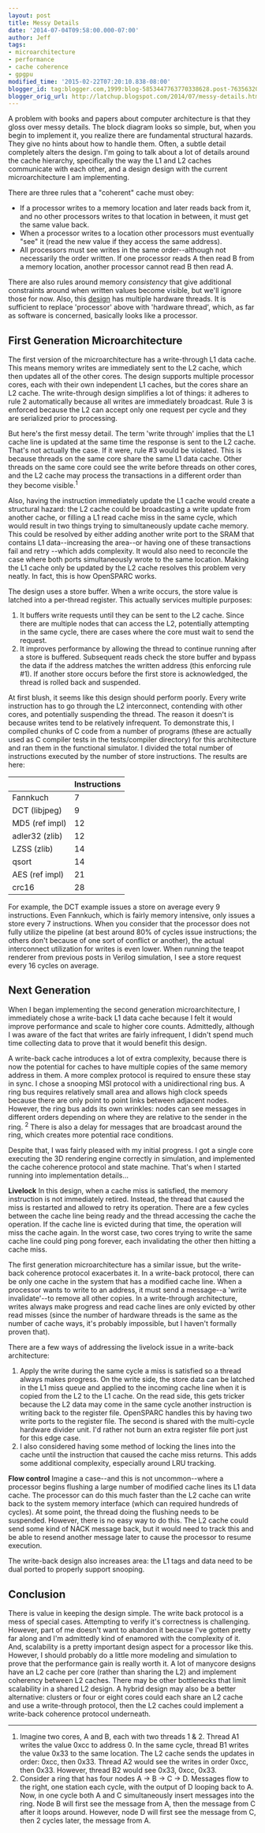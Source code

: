 ```yaml
---
layout: post
title: Messy Details
date: '2014-07-04T09:58:00.000-07:00'
author: Jeff
tags:
- microarchitecture
- performance
- cache coherence
- gpgpu
modified_time: '2015-02-22T07:20:10.838-08:00'
blogger_id: tag:blogger.com,1999:blog-5853447763770338628.post-7635632076823328356
blogger_orig_url: http://latchup.blogspot.com/2014/07/messy-details.html
---
```


A problem with books and papers about computer architecture is that they gloss
over messy details. The block diagram looks so simple, but, when you begin to
implement it, you realize there are fundamental structural hazards. They give
no hints about how to handle them. Often, a subtle detail completely alters
the design. I'm going to talk about a lot of details around the cache
hierarchy, specifically the way the L1 and L2 caches communicate with each
other, and a design design with the current microarchitecture I am
implementing.

There are three rules that a "coherent" cache must obey:

  * If a processor writes to a memory location and later reads back from it,
    and no other processors writes to that location in between, it must get the
    same value back.
  * When a processor writes to a location other processors must eventually
    "see" it (read the new value if they access the same address).
  * All processors must see writes in the same order--although not necessarily
    the order written. If one processor reads A then read B from a memory
    location, another processor cannot read B then read A.

There are also rules around memory _consistency_ that give additional
constraints around when written values become visible, but we'll ignore those
for now. Also, this [design](https://github.com/jbush001/NyuziProcessor) has
multiple hardware threads. It is sufficient to replace 'processor' above with
'hardware thread', which, as far as software is concerned, basically looks
like a processor.

## First Generation Microarchitecture

The first version of the microarchitecture has a write-through L1 data cache.
This means memory writes are immediately sent to the L2 cache, which then
updates all of the other cores. The design supports multiple processor cores,
each with their own independent L1 caches, but the cores share an L2 cache.
The write-through design simplifies a lot of things: it adheres to rule 2
automatically because all writes are immediately broadcast.  Rule 3 is
enforced because the L2 can accept only one request per cycle and they are
serialized prior to processing.

But here's the first messy detail. The term 'write through' implies that the
L1 cache line is updated at the same time the response is sent to the L2
cache. That's not actually the case.  If it were, rule #3 would be violated.
This is because threads on the same core share the same L1 data cache. Other
threads on the same core could see the write before threads on other cores,
and the L2 cache may process the transactions in a different order than they
become visible.<sup>1</sup>

Also, having the instruction immediately update the L1 cache would create a
structural hazard: the L2 cache could be broadcasting a write update from
another cache, or filling a L1 read cache miss in the same cycle, which would
result in two things trying to simultaneously update cache memory. This could
be resolved by either adding another write port to the SRAM that contains L1
data--increasing the area--or having one of these transactions fail and retry
--which adds complexity. It would also need to reconcile the case where both
ports simultaneously wrote to the same location. Making the L1 cache only be
updated by the L2 cache resolves this problem very neatly. In fact, this is
how OpenSPARC works.

The design uses a store buffer. When a write occurs, the store value is
latched into a per-thread register. This actually services multiple purposes:

  1. It buffers write requests until they can be sent to the L2 cache. Since
  there are multiple nodes that can access the L2, potentially attempting in
  the same cycle, there are cases where the core must wait to send the request.
  2. It improves performance by allowing the thread to continue running after a
  store is buffered. Subsequent reads check the store buffer and bypass the
  data if the address matches the written address (this enforcing rule #1). If
  another store occurs before the first store is acknowledged, the thread is
  rolled back and suspended.

At first blush, it seems like this design should perform poorly.  Every write
instruction has to go through the L2 interconnect, contending with other
cores, and potentially suspending the thread.  The reason it doesn't is
because writes tend to be relatively infrequent. To demonstrate this, I
compiled chunks of C code from a number of programs (these are actually used
as C compiler tests in the tests/compiler directory) for this architecture and
ran them in the functional simulator. I divided the total number of
instructions executed by the number of store instructions.  The results are
here:

|    | Instructions
|----|----|
| Fannkuch | 7 |
| DCT (libjpeg) | 9 |
| MD5 (ref impl) | 12 |
| adler32 (zlib) | 12 |
| LZSS (zlib) | 14 |
| qsort | 14 |
| AES (ref impl) | 21 |
| crc16 | 28 |

For example, the DCT example issues a store on average every 9 instructions.
Even Fannkuch, which is fairly memory intensive, only issues a store every 7
instructions.  When you consider that the processor does not fully utilize the
pipeline (at best around 80% of cycles issue instructions; the others don't
because of one sort of conflict or another), the actual interconnect
utilization for writes is even lower. When running the teapot renderer from
previous posts in Verilog simulation, I see a store request every 16 cycles on
average.

## Next Generation

When I began implementing the second generation microarchitecture, I
immediately chose a write-back L1 data cache because I felt it would improve
performance and scale to higher core counts.  Admittedly, although I was aware
of the fact that writes are fairly infrequent, I didn't spend much time
collecting data to prove that it would benefit this design.

A write-back cache introduces a lot of extra complexity, because there is now
the potential for caches to have multiple copies of the same memory address in
them. A more complex protocol is required to ensure these stay in sync.  I
chose a snooping MSI protocol with a unidirectional ring bus. A ring bus
requires relatively small area and allows high clock speeds because there are
only point to point links between adjacent nodes.  However, the ring bus adds
its own wrinkles: nodes can see messages in different orders depending on
where they are relative to the sender in the ring. <sup>2</sup>
There is also a delay for messages that are broadcast around the ring, which
creates more potential race conditions.

Despite that, I was fairly pleased with my initial progress.  I got a single
core executing the 3D rendering engine correctly in simulation, and
implemented the cache coherence protocol and state machine. That's when I
started running into implementation details...

**Livelock** In this design, when a cache miss is satisfied, the memory
instruction is not immediately retired. Instead, the thread that caused the
miss is restarted and allowed to retry its operation. There are a few cycles
between the cache line being ready and the thread accessing the cache the
operation. If the cache line is evicted during that time, the operation will
miss the cache again. In the worst case, two cores trying to write the same
cache line could ping pong forever, each invalidating the other then hitting a
cache miss.

The first generation microarchitecture has a similar issue, but the write-back
coherence protocol exacerbates it. In a write-back protocol, there can be only
one cache in the system that has a modified cache line. When a processor wants
to write to an address, it must send a message--a 'write invalidate'--to
remove all other copies. In a write-through architecture, writes always make
progress and read cache lines are only evicted by other read misses (since the
number of hardware threads is the same as the number of cache ways, it's
probably impossible, but I haven't formally proven that).

There are a few ways of addressing the livelock issue in a write-back
architecture:

  1. Apply the write during the same cycle a miss is satisfied so a thread
  always makes progress. On the write side, the store data can be latched in
  the L1 miss queue and applied to the incoming cache line when it is copied
  from the L2 to the L1 cache. On the read side, this gets tricker because the
  L2 data may come in the same cycle another instruction is writing back to the
  register file. OpenSPARC handles this by having two write ports to the
  register file. The second is shared with the multi-cycle hardware divider
  unit. I'd rather not burn an extra register file port just for this edge case.
  2. I also considered having some method of locking the lines into the cache
  until the instruction that caused the cache miss returns. This adds some
  additional complexity, especially around LRU tracking.

**Flow control** Imagine a case--and this is not uncommon--where a processor
begins flushing a large number of modified cache lines its L1 data cache. The
processor can do this much faster than the L2 cache can write back to the
system memory interface (which can required hundreds of cycles). At some point,
the thread doing the flushing needs to be suspended. However, there is no easy
way to do this. The L2 cache could send some kind of NACK message back, but it
would need to track this and be able to resend another message later to cause
the processor to resume execution.

The write-back design also increases area: the L1 tags and data need to be
dual ported to properly support snooping.

## Conclusion

There is value in keeping the design simple.  The write back protocol is a
mess of special cases.  Attempting to verify it's correctness is challenging.
However, part of me doesn't want to abandon it because I've gotten pretty far
along and I'm admittedly kind of enamored with the complexity of it. And,
scalability is a pretty important design aspect for a processor like this.
However, I should probably do a little more modeling and simulation to prove
that the performance gain is really worth it. A lot of manycore designs have
an L2 cache per core (rather than sharing the L2) and implement coherency
between L2 caches.  There may be other bottlenecks that limit scalability in a
shared L2 design. A hybrid design may also be a better alternative: clusters
or four or eight cores could each share an L2 cache and use a write-through
protocol, then the L2 caches could implement a write-back coherence protocol
underneath.

* * *

1. Imagine two cores, A and B, each with two
threads 1 & 2\. Thread A1 writes the value 0xcc to address 0. In the same
cycle, thread B1 writes the value 0x33 to the same location. The L2 cache
sends the updates in order: 0xcc, then 0x33. Thread A2 would see the writes in
order 0xcc, then 0x33. However, thread B2 would see 0x33, 0xcc, 0x33.
2. Consider a ring that has four nodes A -> B
-> C -> D. Messages flow to the right, one station each cycle, with the output
of D looping back to A. Now, in one cycle both A and C simultaneously insert
messages into the ring. Node B will first see the message from A, then the
message from C after it loops around.  However, node D will first see the
message from C, then 2 cycles later, the message from A.

